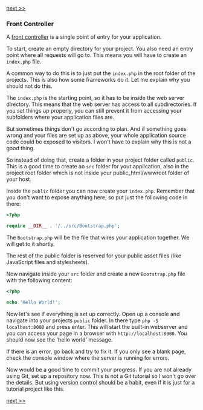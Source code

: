 [next >>](2-composer.md)

### Front Controller

A [front controller](http://en.wikipedia.org/wiki/Front_Controller_pattern) is a single point of entry for your application.

To start, create an empty directory for your project. You also need an entry point where all requests will go to. This means you will have to create an `index.php` file.

A common way to do this is to just put the `index.php` in the root folder of the projects. This is also how some frameworks do it. Let me explain why you should not do this.

The `index.php` is the starting point, so it has to be inside the web server directory. This means that the web server has access to all subdirectories. If you set things up properly, you can still prevent it from accessing your subfolders where your application files are.

But sometimes things don't go according to plan. And if something goes wrong and your files are set up as above, your whole application source code could be exposed to visitors. I won't have to explain why this is not a good thing.

So instead of doing that, create a folder in your project folder called `public`. This is a good time to create an `src` folder for your application, also in the project root folder which is not inside your public_html/wwwroot folder of your host.

Inside the `public` folder you can now create your `index.php`. Remember that you don't want to expose anything here, so put just the following code in there:

```php
<?php 

require __DIR__ . '/../src/Bootstrap.php';
```

The `Bootstrap.php` will be the file that wires your application together. We will get to it shortly.

The rest of the public folder is reserved for your public asset files (like JavaScript files and stylesheets).

Now navigate inside your `src` folder and create a new `Bootstrap.php` file with the following content:

```php
<?php 

echo 'Hello World!';
```

Now let's see if everything is set up correctly. Open up a console and navigate into your projects `public` folder. In there type `php -S localhost:8000` and press enter. This will start the built-in webserver and you can access your page in a browser with `http://localhost:8000`. You should now see the 'hello world' message.

If there is an error, go back and try to fix it. If you only see a blank page, check the console window where the server is running for errors.

Now would be a good time to commit your progress. If you are not already using Git, set up a repository now. This is not a Git tutorial so I won't go over the details. But using version control should be a habit, even if it is just for a tutorial project like this.

[next >>](2-composer.md)
